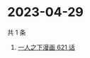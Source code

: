 # 2023-04-29

共 1 条

<!-- BEGIN ZHIHUSEARCH -->
<!-- 最后更新时间 Sat Apr 29 2023 03:09:18 GMT+0800 (China Standard Time) -->
1. [一人之下漫画 621 话](https://www.zhihu.com/search?q=一人之下漫画%20621%20话)
<!-- END ZHIHUSEARCH -->
